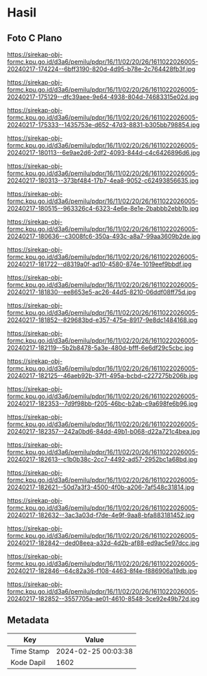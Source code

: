 # Hasil

## Foto C Plano

https://sirekap-obj-formc.kpu.go.id/d3a6/pemilu/pdpr/16/11/02/20/26/1611022026005-20240217-174224--6bff3190-820d-4d95-b78e-2c764428fb3f.jpg

https://sirekap-obj-formc.kpu.go.id/d3a6/pemilu/pdpr/16/11/02/20/26/1611022026005-20240217-175129--dfc39aee-9e64-4938-804d-74683315e02d.jpg

https://sirekap-obj-formc.kpu.go.id/d3a6/pemilu/pdpr/16/11/02/20/26/1611022026005-20240217-175333--1435753e-d652-47d3-8831-b305bb798854.jpg

https://sirekap-obj-formc.kpu.go.id/d3a6/pemilu/pdpr/16/11/02/20/26/1611022026005-20240217-180113--6e9ae2d6-2df2-4093-844d-c4c6426896d6.jpg

https://sirekap-obj-formc.kpu.go.id/d3a6/pemilu/pdpr/16/11/02/20/26/1611022026005-20240217-180313--373bf484-17b7-4ea8-9052-c62493856635.jpg

https://sirekap-obj-formc.kpu.go.id/d3a6/pemilu/pdpr/16/11/02/20/26/1611022026005-20240217-180515--963326c4-6323-4e6e-8e1e-2babbb2ebb1b.jpg

https://sirekap-obj-formc.kpu.go.id/d3a6/pemilu/pdpr/16/11/02/20/26/1611022026005-20240217-180636--c3008fc6-350a-493c-a8a7-99aa3609b2de.jpg

https://sirekap-obj-formc.kpu.go.id/d3a6/pemilu/pdpr/16/11/02/20/26/1611022026005-20240217-181722--d8319a0f-ad10-4580-874e-1019eef9bbdf.jpg

https://sirekap-obj-formc.kpu.go.id/d3a6/pemilu/pdpr/16/11/02/20/26/1611022026005-20240217-181830--ee8653e5-ac26-44d5-8210-06ddf08ff75d.jpg

https://sirekap-obj-formc.kpu.go.id/d3a6/pemilu/pdpr/16/11/02/20/26/1611022026005-20240217-181852--829683bd-e357-475e-8917-9e8dc1484168.jpg

https://sirekap-obj-formc.kpu.go.id/d3a6/pemilu/pdpr/16/11/02/20/26/1611022026005-20240217-182119--5b2b8478-5a3e-480d-bfff-6e6df29c5cbc.jpg

https://sirekap-obj-formc.kpu.go.id/d3a6/pemilu/pdpr/16/11/02/20/26/1611022026005-20240217-182125--46aeb92b-37f1-495a-bcbd-c227275b206b.jpg

https://sirekap-obj-formc.kpu.go.id/d3a6/pemilu/pdpr/16/11/02/20/26/1611022026005-20240217-182353--7d9f98bb-f205-46bc-b2ab-c9a698fe6b96.jpg

https://sirekap-obj-formc.kpu.go.id/d3a6/pemilu/pdpr/16/11/02/20/26/1611022026005-20240217-182357--242a0bd6-84dd-49b1-b068-d22a721c4bea.jpg

https://sirekap-obj-formc.kpu.go.id/d3a6/pemilu/pdpr/16/11/02/20/26/1611022026005-20240217-182613--c1b0b38c-2cc7-4492-ad57-2952bc1a68bd.jpg

https://sirekap-obj-formc.kpu.go.id/d3a6/pemilu/pdpr/16/11/02/20/26/1611022026005-20240217-182621--50d7a3f3-4500-4f0b-a206-7af548c31814.jpg

https://sirekap-obj-formc.kpu.go.id/d3a6/pemilu/pdpr/16/11/02/20/26/1611022026005-20240217-182632--3ac3a03d-f7de-4e9f-9aa8-bfa883181452.jpg

https://sirekap-obj-formc.kpu.go.id/d3a6/pemilu/pdpr/16/11/02/20/26/1611022026005-20240217-182842--ded08eea-a32d-4d2b-af88-ed9ac5e97dcc.jpg

https://sirekap-obj-formc.kpu.go.id/d3a6/pemilu/pdpr/16/11/02/20/26/1611022026005-20240217-182846--64c82a36-f108-4463-8f4e-f886906a19db.jpg

https://sirekap-obj-formc.kpu.go.id/d3a6/pemilu/pdpr/16/11/02/20/26/1611022026005-20240217-182852--3557705a-ae01-4610-8548-3ce92e49b72d.jpg


## Metadata

| Key        | Value               |
| ---------- | ------------------- |
| Time Stamp | 2024-02-25 00:03:38 |
| Kode Dapil | 1602                |



